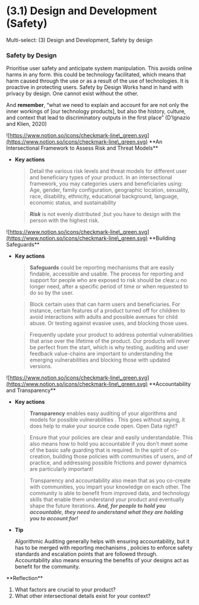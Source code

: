 # (3.1) Design and Development (Safety)

Multi-select: (3) Design and Development, Safety by design

### Safety by Design

Prioritise user safety and anticipate system manipulation. This avoids online harms in any form. this could be technology facilitated, which means that harm caused through the use or as a result of the use of technologies. It is proactive in protecting users. Safety by Design Works hand in hand with privacy by design. One cannot exist without the other.

And **remember**, “what we need to explain and account for are not only the inner workings of \[our technology products], but also the history, culture, and context that lead to discriminatory outputs in the first place” (D’Ignazio and Klien, 2020)

![https://www.notion.so/icons/checkmark-line\_green.svg](https://www.notion.so/icons/checkmark-line\_green.svg) \*\*An Intersectional Framework to Assess Risk and Threat Models\*\*

*   **Key actions**

    > Detail the various risk levels and threat models for different user and beneficiary types of your product. In an intersectional framework, you may categories users and beneficiaries using: Age, gender, family configuration, geographic location, sexuality, race, disability, ethnicity, educational background, language, economic status, and sustainability

    > _**Risk**_ is not evenly distributed ,but you have to design with the person with the highest risk.

![https://www.notion.so/icons/checkmark-line\_green.svg](https://www.notion.so/icons/checkmark-line\_green.svg) \*\*Building Safeguards\*\*

*   **Key actions**

    > **Safeguards** could be reporting mechanisms that are easily findable, accessible and usable. The process for reporting and support for people who are exposed to risk should be clear.u no longer need, after a specific period of time or when requested to do so by the user.

    > Block certain uses that can harm users and beneficiaries. For instance, certain features of a product turned off for children to avoid interactions with adults and possible avenues for child abuse. Or testing against evasive uses, and blocking those uses.

    > Frequently update your product to address potential vulnerabilities that arise over the lifetime of the product. Our products will never be perfect from the start, which is why testing, auditing and user feedback value-chains are important to understanding the emerging vulnerabilities and blocking those with updated versions.

![https://www.notion.so/icons/checkmark-line\_green.svg](https://www.notion.so/icons/checkmark-line\_green.svg) \*\*Accountability and Transparency\*\*

*   **Key actions**

    > **Transparency** enables easy auditing of your algorithms and models for possible vulnerabilities . This goes without saying, it does help to make your source code open. Open Data right?

    > Ensure that your policies are clear and easily understandable. This also means how to hold you accountable if you don’t meet some of the basic safe guarding that is required. In the spirit of co-creation, building those policies with communities of users, and of practice, and addressing possible frictions and power dynamics are particularly important!

    > Transparency and accountability also mean that as you co-create with communities, you impart your knowledge on each other. The community is able to benefit from improved data, and technology skills that enable them understand your product and eventually shape the future iterations. _**And, for people to hold you accountable, they need to understand what they are holding you to account for!**_
*   **Tip**

    Algorithmic Auditing generally helps with ensuring accountability, but it has to be merged with reporting mechanisms , policies to enforce safety standards and escalation points that are followed through. Accountability also means ensuring the benefits of your designs act as benefit for the community.

&#x20;\*\*Reflection\*\*

1. What factors are crucial to your product?
2. What other intersectional details exist for your context?
